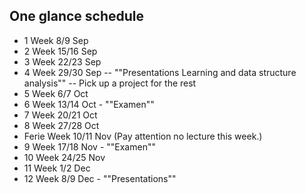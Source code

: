 ## One glance schedule

- 1 Week 8/9 Sep
- 2 Week 15/16 Sep
- 3 Week 22/23 Sep 
- 4 Week 29/30 Sep 
-- ""Presentations Learning and data structure analysis"" 
-- Pick up a project for the rest
- 5 Week 6/7 Oct
- 6 Week 13/14 Oct - ""Examen""
- 7 Week 20/21 Oct
- 8 Week 27/28 Oct
-  Ferie Week 10/11 Nov (Pay attention no lecture this week.)
- 9 Week 17/18 Nov - ""Examen""
- 10 Week 24/25 Nov
- 11 Week 1/2 Dec
- 12 Week 8/9 Dec - ""Presentations""

